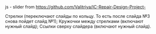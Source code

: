   js - slider from https://github.com/Valitriya/IC-Repair-Design-Project-
  
  Стрелки (переключают слайды по кольцу. То есть после слайда №3 снова пойдет слайд №1);
  Кружочки между стрелками (включают нужный слайд);
  Ссылки сверху слайдера (включают нужный слайд).

